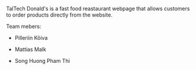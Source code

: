 TalTech Donald's is a fast food reastaurant webpage that allows customers to order products directly from the website.

Team mebers:

- Pilleriin Kõiva

- Mattias Malk

- Song Huong Pham Thi